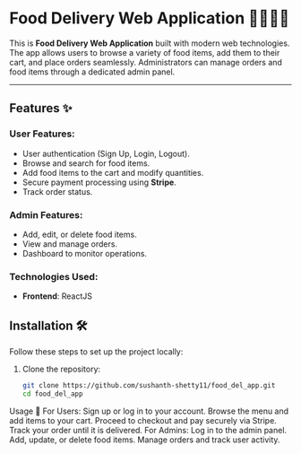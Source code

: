 # Food Delivery Web Application 🍔🍕🚴‍♂️

This is  **Food Delivery Web Application** built with modern web technologies. The app allows users to browse a variety of food items, add them to their cart, and place orders seamlessly. Administrators can manage orders and food items through a dedicated admin panel.

---

## Features ✨

### User Features:
- User authentication (Sign Up, Login, Logout).
- Browse and search for food items.
- Add food items to the cart and modify quantities.
- Secure payment processing using **Stripe**.
- Track order status.

### Admin Features:
- Add, edit, or delete food items.
- View and manage orders.
- Dashboard to monitor operations.

### Technologies Used:
- **Frontend**: ReactJS

## Installation 🛠️

Follow these steps to set up the project locally:

1. Clone the repository:
   ```bash
   git clone https://github.com/sushanth-shetty11/food_del_app.git
   cd food_del_app
Usage 📖
For Users:
Sign up or log in to your account.
Browse the menu and add items to your cart.
Proceed to checkout and pay securely via Stripe.
Track your order until it is delivered.
For Admins:
Log in to the admin panel.
Add, update, or delete food items.
Manage orders and track user activity.
